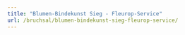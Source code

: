 ```yaml
---
title: "Blumen-Bindekunst Sieg - Fleurop-Service"
url: /bruchsal/blumen-bindekunst-sieg-fleurop-service/
---
```

